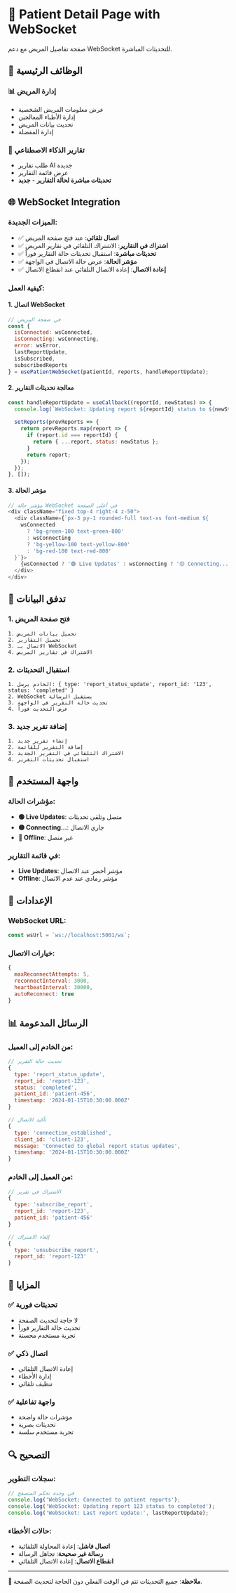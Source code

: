 # 🏥 Patient Detail Page with WebSocket

صفحة تفاصيل المريض مع دعم WebSocket للتحديثات المباشرة.

## 🎯 الوظائف الرئيسية

### 📊 إدارة المريض
- عرض معلومات المريض الشخصية
- إدارة الأطباء المعالجين
- تحديث بيانات المريض
- إدارة المفضلة

### 🤖 تقارير الذكاء الاصطناعي
- طلب تقارير AI جديدة
- عرض قائمة التقارير
- **تحديثات مباشرة لحالة التقارير** - **جديد**

## 🌐 WebSocket Integration

### الميزات الجديدة:
- ✅ **اتصال تلقائي**: عند فتح صفحة المريض
- ✅ **اشتراك في التقارير**: الاشتراك التلقائي في تقارير المريض
- ✅ **تحديثات مباشرة**: استقبال تحديثات حالة التقارير فوراً
- ✅ **مؤشر الحالة**: عرض حالة الاتصال في الواجهة
- ✅ **إعادة الاتصال**: إعادة الاتصال التلقائي عند انقطاع الاتصال

### كيفية العمل:

#### 1. **اتصال WebSocket**
```javascript
// في صفحة المريض
const {
  isConnected: wsConnected,
  isConnecting: wsConnecting,
  error: wsError,
  lastReportUpdate,
  isSubscribed,
  subscribedReports
} = usePatientWebSocket(patientId, reports, handleReportUpdate);
```

#### 2. **معالجة تحديثات التقارير**
```javascript
const handleReportUpdate = useCallback((reportId, newStatus) => {
  console.log(`WebSocket: Updating report ${reportId} status to ${newStatus}`);
  
  setReports(prevReports => {
    return prevReports.map(report => {
      if (report.id === reportId) {
        return { ...report, status: newStatus };
      }
      return report;
    });
  });
}, []);
```

#### 3. **مؤشر الحالة**
```javascript
// مؤشر حالة WebSocket في أعلى الصفحة
<div className="fixed top-4 right-4 z-50">
  <div className={`px-3 py-1 rounded-full text-xs font-medium ${
    wsConnected 
      ? 'bg-green-100 text-green-800' 
      : wsConnecting 
      ? 'bg-yellow-100 text-yellow-800'
      : 'bg-red-100 text-red-800'
  }`}>
    {wsConnected ? '🟢 Live Updates' : wsConnecting ? '🟡 Connecting...' : '🔴 Offline'}
  </div>
</div>
```

## 📡 تدفق البيانات

### 1. **فتح صفحة المريض**
```
1. تحميل بيانات المريض
2. تحميل التقارير
3. الاتصال بـ WebSocket
4. الاشتراك في تقارير المريض
```

### 2. **استقبال التحديثات**
```
1. الخادم يرسل: { type: 'report_status_update', report_id: '123', status: 'completed' }
2. WebSocket يستقبل الرسالة
3. تحديث حالة التقرير في الواجهة
4. عرض التحديث فوراً
```

### 3. **إضافة تقرير جديد**
```
1. إنشاء تقرير جديد
2. إضافة التقرير للقائمة
3. الاشتراك التلقائي في التقرير الجديد
4. استقبال تحديثات التقرير
```

## 🎨 واجهة المستخدم

### مؤشرات الحالة:
- **🟢 Live Updates**: متصل وتلقي تحديثات
- **🟡 Connecting...**: جاري الاتصال
- **🔴 Offline**: غير متصل

### في قائمة التقارير:
- **Live Updates**: مؤشر أخضر عند الاتصال
- **Offline**: مؤشر رمادي عند عدم الاتصال

## 🔧 الإعدادات

### WebSocket URL:
```javascript
const wsUrl = `ws://localhost:5001/ws`;
```

### خيارات الاتصال:
```javascript
{
  maxReconnectAttempts: 5,
  reconnectInterval: 3000,
  heartbeatInterval: 30000,
  autoReconnect: true
}
```

## 📊 الرسائل المدعومة

### من الخادم إلى العميل:
```javascript
// تحديث حالة التقرير
{
  type: 'report_status_update',
  report_id: 'report-123',
  status: 'completed',
  patient_id: 'patient-456',
  timestamp: '2024-01-15T10:30:00.000Z'
}

// تأكيد الاتصال
{
  type: 'connection_established',
  client_id: 'client-123',
  message: 'Connected to global report status updates',
  timestamp: '2024-01-15T10:30:00.000Z'
}
```

### من العميل إلى الخادم:
```javascript
// الاشتراك في تقرير
{
  type: 'subscribe_report',
  report_id: 'report-123',
  patient_id: 'patient-456'
}

// إلغاء الاشتراك
{
  type: 'unsubscribe_report',
  report_id: 'report-123'
}
```

## 🚀 المزايا

### ✅ **تحديثات فورية**
- لا حاجة لتحديث الصفحة
- تحديث حالة التقارير فوراً
- تجربة مستخدم محسنة

### ✅ **اتصال ذكي**
- إعادة الاتصال التلقائي
- إدارة الأخطاء
- تنظيف تلقائي

### ✅ **واجهة تفاعلية**
- مؤشرات حالة واضحة
- تحديثات بصرية
- تجربة مستخدم سلسة

## 🔍 التصحيح

### سجلات التطوير:
```javascript
// في وحدة تحكم المتصفح
console.log('WebSocket: Connected to patient reports');
console.log('WebSocket: Updating report 123 status to completed');
console.log('WebSocket: Last report update:', lastReportUpdate);
```

### حالات الأخطاء:
- **اتصال فاشل**: إعادة المحاولة التلقائية
- **رسالة غير صحيحة**: تجاهل الرسالة
- **انقطاع الاتصال**: إعادة الاتصال التلقائي

---

**📝 ملاحظة**: جميع التحديثات تتم في الوقت الفعلي دون الحاجة لتحديث الصفحة. 